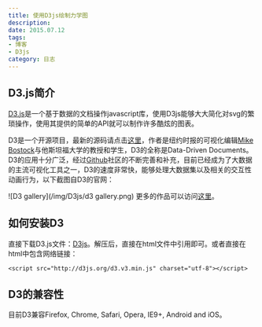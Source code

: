 ```yaml
---
title: 使用D3js绘制力学图
description: 
date: 2015.07.12
tags:
- 博客
- D3js
category: 日志
---
```


## D3.js简介
[D3.js][]是一个基于数据的文档操作javascript库，使用D3js能够大大简化对svg的繁琐操作，使用其提供的简单的API就可以制作许多酷炫的图表。

D3是一个开源项目，最新的源码请点击[这里](https://github.com/mbostock/d3)，作者是纽约时报的可视化编辑[Mike Bostock][]与他斯坦福大学的教授和学生，D3的全称是Data-Driven Documents。D3的应用十分广泛，经过[Github](https://github.com/)社区的不断完善和补充，目前已经成为了大数据的主流可视化工具之一，D3的速度非常快，能够处理大数据集以及相关的交互性动画行为，以下截图自D3的官网：

![D3 gallery](/img/D3js/d3 gallery.png)
更多的作品可以访问[这里](https://github.com/mbostock/d3/wiki/Gallery)。

## 如何安装D3
直接下载D3.js文件：[D3js](https://github.com/mbostock/d3/releases/download/v3.4.8/d3.zip)。解压后，直接在html文件中引用即可。或者直接在html中包含网络链接：

	<script src="http://d3js.org/d3.v3.min.js" charset="utf-8"></script>


## D3的兼容性
目前D3兼容Firefox, Chrome, Safari, Opera, IE9+, Android and iOS。
 

[Duandun]: http://blog.chruyo.com "Duandun"
[数据新闻]: http://djchina.org/2014/01/29/my-learning-experience-w-d3js/
[馒头华华]: http://www.ourd3js.com/wordpress/
[Mike Bostock]: http://bost.ocks.org/mike/
[D3.js]: http://d3js.org/